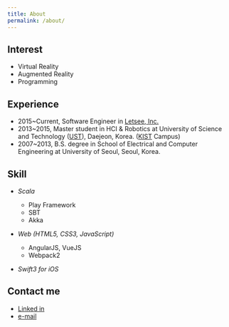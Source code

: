 ```yaml
---
title: About
permalink: /about/
---
```


## Interest
- Virtual Reality
- Augmented Reality
- Programming

## Experience
- 2015~Current, Software Engineer in [Letsee, Inc.](https://www.letsee.io/)
- 2013~2015, Master student in HCI & Robotics at University of Science and Technology ([UST](https://www.ust.ac.kr/)), Daejeon, Korea. 
([KIST](https://www.kist.re.kr/kist_web/main/) Campus)
- 2007~2013, B.S. degree in School of Electrical and Computer Engineering at University of Seoul, Seoul, Korea.

## Skill
- *Scala* 
    + Play Framework
    + SBT
    + Akka
- *Web (HTML5, CSS3, JavaScript)*
    + AngularJS, VueJS
    + Webpack2
    
- *Swift3 for iOS*

## Contact me
- [Linked in](https://www.linkedin.com/in/jungbin-kim-165300a3?trk=hp-identity-name)
- [e-mail](mailto:mail@jungbin.kim?subject=Hello)